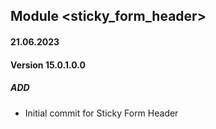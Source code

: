 ## Module <sticky_form_header>

#### 21.06.2023
#### Version 15.0.1.0.0
##### ADD
- Initial commit for Sticky Form Header
